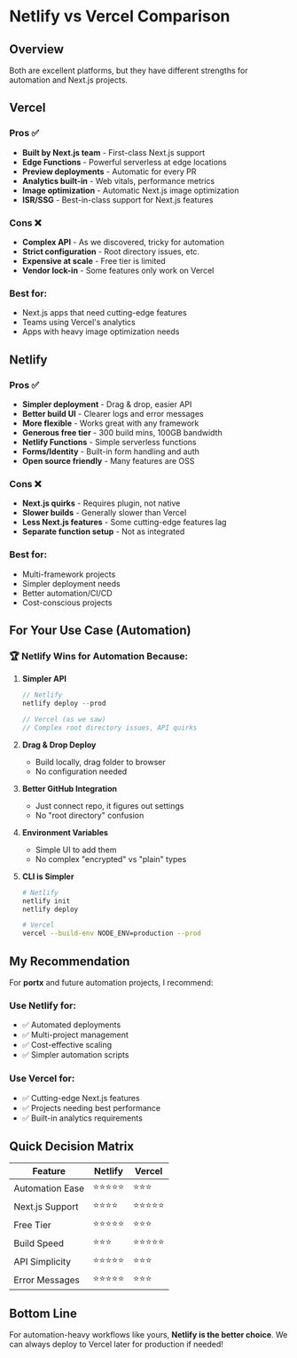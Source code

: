 # Netlify vs Vercel Comparison

## Overview
Both are excellent platforms, but they have different strengths for automation and Next.js projects.

## Vercel

### Pros ✅
- **Built by Next.js team** - First-class Next.js support
- **Edge Functions** - Powerful serverless at edge locations
- **Preview deployments** - Automatic for every PR
- **Analytics built-in** - Web vitals, performance metrics
- **Image optimization** - Automatic Next.js image optimization
- **ISR/SSG** - Best-in-class support for Next.js features

### Cons ❌
- **Complex API** - As we discovered, tricky for automation
- **Strict configuration** - Root directory issues, etc.
- **Expensive at scale** - Free tier is limited
- **Vendor lock-in** - Some features only work on Vercel

### Best for:
- Next.js apps that need cutting-edge features
- Teams using Vercel's analytics
- Apps with heavy image optimization needs

## Netlify

### Pros ✅
- **Simpler deployment** - Drag & drop, easier API
- **Better build UI** - Clearer logs and error messages
- **More flexible** - Works great with any framework
- **Generous free tier** - 300 build mins, 100GB bandwidth
- **Netlify Functions** - Simple serverless functions
- **Forms/Identity** - Built-in form handling and auth
- **Open source friendly** - Many features are OSS

### Cons ❌
- **Next.js quirks** - Requires plugin, not native
- **Slower builds** - Generally slower than Vercel
- **Less Next.js features** - Some cutting-edge features lag
- **Separate function setup** - Not as integrated

### Best for:
- Multi-framework projects
- Simpler deployment needs
- Better automation/CI/CD
- Cost-conscious projects

## For Your Use Case (Automation)

### 🏆 Netlify Wins for Automation Because:

1. **Simpler API**
   ```javascript
   // Netlify
   netlify deploy --prod
   
   // Vercel (as we saw)
   // Complex root directory issues, API quirks
   ```

2. **Drag & Drop Deploy**
   - Build locally, drag folder to browser
   - No configuration needed

3. **Better GitHub Integration**
   - Just connect repo, it figures out settings
   - No "root directory" confusion

4. **Environment Variables**
   - Simple UI to add them
   - No complex "encrypted" vs "plain" types

5. **CLI is Simpler**
   ```bash
   # Netlify
   netlify init
   netlify deploy
   
   # Vercel
   vercel --build-env NODE_ENV=production --prod
   ```

## My Recommendation

For **portx** and future automation projects, I recommend:

### Use Netlify for:
- ✅ Automated deployments
- ✅ Multi-project management
- ✅ Cost-effective scaling
- ✅ Simpler automation scripts

### Use Vercel for:
- ✅ Cutting-edge Next.js features
- ✅ Projects needing best performance
- ✅ Built-in analytics requirements

## Quick Decision Matrix

| Feature | Netlify | Vercel |
|---------|---------|---------|
| Automation Ease | ⭐⭐⭐⭐⭐ | ⭐⭐⭐ |
| Next.js Support | ⭐⭐⭐⭐ | ⭐⭐⭐⭐⭐ |
| Free Tier | ⭐⭐⭐⭐⭐ | ⭐⭐⭐ |
| Build Speed | ⭐⭐⭐ | ⭐⭐⭐⭐⭐ |
| API Simplicity | ⭐⭐⭐⭐⭐ | ⭐⭐⭐ |
| Error Messages | ⭐⭐⭐⭐⭐ | ⭐⭐⭐ |

## Bottom Line

For automation-heavy workflows like yours, **Netlify is the better choice**. We can always deploy to Vercel later for production if needed!